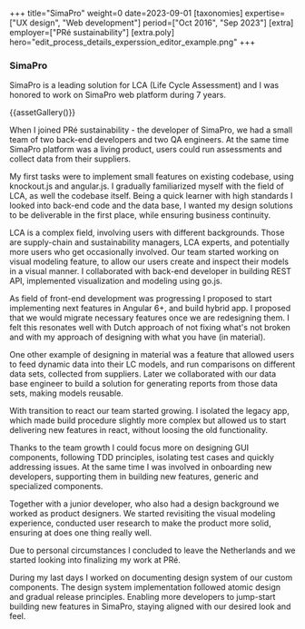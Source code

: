 +++
title="SimaPro"
weight=0
date=2023-09-01
[taxonomies]
expertise=["UX design", "Web development"]
period=["Oct 2016", "Sep 2023"]
[extra]
employer=["PRé sustainability"]
[extra.poly]
hero="edit_process_details_experssion_editor_example.png"
+++

### SimaPro

SimaPro is a leading solution for <abbr>LCA</abbr> (Life Cycle Assessment) and I was honored to work on SimaPro web platform during 7 years. 

{{assetGallery()}}

When I joined PRé sustainability - the developer of SimaPro, we had a small team of two back-end developers and two QA engineers. At the same time SimaPro platform was a living product, users could run assessments and collect data from their suppliers.

My first tasks were to implement small features on existing codebase, using knockout.js and angular.js. I gradually familiarized myself with the field of <abbr>LCA</abbr>, as well the codebase itself. Being a quick learner with high standards I looked into back-end code and the data base, I wanted my design solutions to be deliverable in the first place, while ensuring business continuity.

<abbr>LCA</abbr> is a complex field, involving users with different backgrounds. Those are supply-chain and sustainability managers, <abbr>LCA</abbr> experts, and potentially more users who get occasionally involved. Our team started working on visual modeling feature, to allow our users create and inspect their models in a visual manner. I collaborated with back-end developer in building REST API, implemented visualization and modeling using go.js.

As field of front-end development was progressing I proposed to start implementing next features in Angular 6+, and build hybrid app. I proposed that we would migrate necessary features once we are redesigning them. I felt this resonates well with Dutch approach of not fixing what's not broken and with my approach of designing with what you have (in material).

One other example of designing in material was a feature that allowed users to feed dynamic data into their <abbr>LC</abbr> models, and run comparisons on different data sets, collected from suppliers. Later we collaborated with our data base engineer to build a solution for generating reports from those data sets, making models reusable.

With transition to react our team started growing. I isolated the legacy app, which made build procedure slightly more complex but allowed us to start delivering new features in react, without loosing the old functionality.

Thanks to the team growth I could focus more on designing GUI components, following TDD principles, isolating test cases and quickly addressing issues. At the same time I was involved in onboarding new developers, supporting them in building new features, generic and specialized components.

Together with a junior developer, who also had a design background we worked as product designers. We started revisiting the visual modeling experience, conducted user research to make the product more solid, ensuring at does one thing really well.

Due to personal circumstances I concluded to leave the Netherlands and we started looking into finalizing my work at PRé.

During my last days I worked on documenting design system of our custom components. The design system implementation followed atomic design and gradual release principles. Enabling more developers to jump-start building new features in SimaPro, staying aligned with our desired look and feel.






